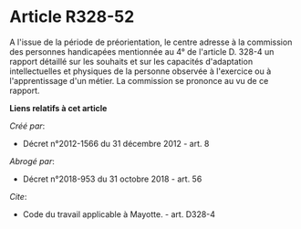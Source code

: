# Article R328-52

A l'issue de la période de préorientation, le centre adresse à la commission des personnes handicapées mentionnée au 4° de
l'article D. 328-4 un rapport détaillé sur les souhaits et sur les capacités d'adaptation intellectuelles et physiques de la
personne observée à l'exercice ou à l'apprentissage d'un métier. La commission se prononce au vu de ce rapport.

**Liens relatifs à cet article**

_Créé par_:

  - Décret n°2012-1566 du 31 décembre 2012 - art. 8

_Abrogé par_:

  - Décret n°2018-953 du 31 octobre 2018 - art. 56

_Cite_:

  - Code du travail applicable à Mayotte. - art. D328-4
